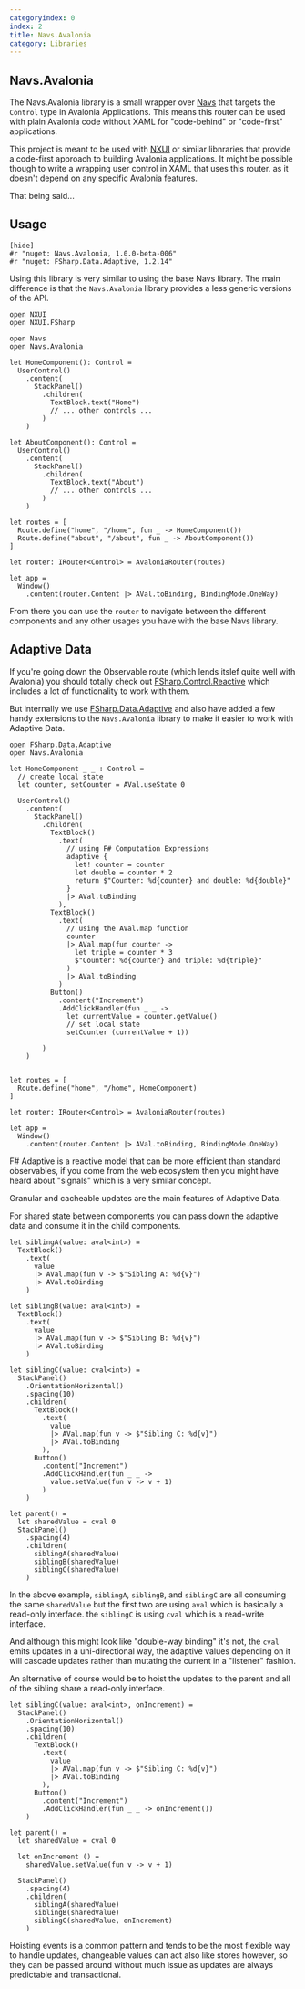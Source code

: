 ```yaml
---
categoryindex: 0
index: 2
title: Navs.Avalonia
category: Libraries
---
```


## Navs.Avalonia

The Navs.Avalonia library is a small wrapper over [Navs](./Navs.fsx) that targets the `Control` type in Avalonia Applications.
This means this router can be used with plain Avalonia code without XAML for "code-behind" or "code-first" applications.

This project is meant to be used with [NXUI](https://github.com/wieslawsoltes/NXUI) or similar libnraries that provide a code-first approach to building Avalonia applications. It might be possible though to write a wrapping user control in XAML that uses this router. as it doesn't depend on any specific Avalonia features.

That being said...

## Usage

    [hide]
    #r "nuget: Navs.Avalonia, 1.0.0-beta-006"
    #r "nuget: FSharp.Data.Adaptive, 1.2.14"

Using this library is very similar to using the base Navs library. The main difference is that the `Navs.Avalonia` library provides a less generic versions of the API.

    open NXUI
    open NXUI.FSharp

    open Navs
    open Navs.Avalonia

    let HomeComponent(): Control =
      UserControl()
        .content(
          StackPanel()
            .children(
              TextBlock.text("Home")
              // ... other controls ...
            )
        )

    let AboutComponent(): Control =
      UserControl()
        .content(
          StackPanel()
            .children(
              TextBlock.text("About")
              // ... other controls ...
            )
        )

    let routes = [
      Route.define("home", "/home", fun _ -> HomeComponent())
      Route.define("about", "/about", fun _ -> AboutComponent())
    ]

    let router: IRouter<Control> = AvaloniaRouter(routes)

    let app =
      Window()
        .content(router.Content |> AVal.toBinding, BindingMode.OneWay)

From there you can use the `router` to navigate between the different components and any other usages you have with the base Navs library.

## Adaptive Data

If you're going down the Observable route (which lends itslef quite well with Avalonia) you should totally check out [FSharp.Control.Reactive](https://www.nuget.org/packages/FSharp.Control.Reactive) which includes a lot of functionality to work with them.

But internally we use [FSharp.Data.Adaptive](https://www.nuget.org/packages/FSharp.Data.Adaptive) and also have added a few handy extensions to the `Navs.Avalonia` library to make it easier to work with Adaptive Data.

    open FSharp.Data.Adaptive
    open Navs.Avalonia

    let HomeComponent _ _ : Control =
      // create local state
      let counter, setCounter = AVal.useState 0

      UserControl()
        .content(
          StackPanel()
            .children(
              TextBlock()
                .text(
                  // using F# Computation Expressions
                  adaptive {
                    let! counter = counter
                    let double = counter * 2
                    return $"Counter: %d{counter} and double: %d{double}"
                  }
                  |> AVal.toBinding
                ),
              TextBlock()
                .text(
                  // using the AVal.map function
                  counter
                  |> AVal.map(fun counter ->
                    let triple = counter * 3
                    $"Counter: %d{counter} and triple: %d{triple}"
                  )
                  |> AVal.toBinding
                )
              Button()
                .content("Increment")
                .AddClickHandler(fun _ _ ->
                  let currentValue = counter.getValue()
                  // set local state
                  setCounter (currentValue + 1))

            )
        )


    let routes = [
      Route.define("home", "/home", HomeComponent)
    ]

    let router: IRouter<Control> = AvaloniaRouter(routes)

    let app =
      Window()
        .content(router.Content |> AVal.toBinding, BindingMode.OneWay)

F# Adaptive is a reactive model that can be more efficient than standard observables, if you come from the web ecosystem then you might have heard about "signals" which is a very similar concept.

Granular and cacheable updates are the main features of Adaptive Data.

For shared state between components you can pass down the adaptive data and consume it in the child components.

    let siblingA(value: aval<int>) =
      TextBlock()
        .text(
          value
          |> AVal.map(fun v -> $"Sibling A: %d{v}")
          |> AVal.toBinding
        )

    let siblingB(value: aval<int>) =
      TextBlock()
        .text(
          value
          |> AVal.map(fun v -> $"Sibling B: %d{v}")
          |> AVal.toBinding
        )

    let siblingC(value: cval<int>) =
      StackPanel()
        .OrientationHorizontal()
        .spacing(10)
        .children(
          TextBlock()
            .text(
              value
              |> AVal.map(fun v -> $"Sibling C: %d{v}")
              |> AVal.toBinding
            ),
          Button()
            .content("Increment")
            .AddClickHandler(fun _ _ ->
              value.setValue(fun v -> v + 1)
            )
        )

    let parent() =
      let sharedValue = cval 0
      StackPanel()
        .spacing(4)
        .children(
          siblingA(sharedValue)
          siblingB(sharedValue)
          siblingC(sharedValue)
        )

In the above example, `siblingA`, `siblingB`, and `siblingC` are all consuming the same `sharedValue` but the first two are using `aval` which is basically a read-only interface. the `siblingC` is using `cval` which is a read-write interface.

And although this might look like "double-way binding" it's not, the `cval` emits updates in a uni-directional way, the adaptive values depending on it will cascade updates rather than mutating the current in a "listener" fashion.

An alternative of course would be to hoist the updates to the parent and all of the sibling share a read-only interface.

    let siblingC(value: aval<int>, onIncrement) =
      StackPanel()
        .OrientationHorizontal()
        .spacing(10)
        .children(
          TextBlock()
            .text(
              value
              |> AVal.map(fun v -> $"Sibling C: %d{v}")
              |> AVal.toBinding
            ),
          Button()
            .content("Increment")
            .AddClickHandler(fun _ _ -> onIncrement())
        )

    let parent() =
      let sharedValue = cval 0

      let onIncrement () =
        sharedValue.setValue(fun v -> v + 1)

      StackPanel()
        .spacing(4)
        .children(
          siblingA(sharedValue)
          siblingB(sharedValue)
          siblingC(sharedValue, onIncrement)
        )

Hoisting events is a common pattern and tends to be the most flexible way to handle updates, changeable values can act also like stores however, so they can be passed around without much issue as updates are always predictable and transactional.
